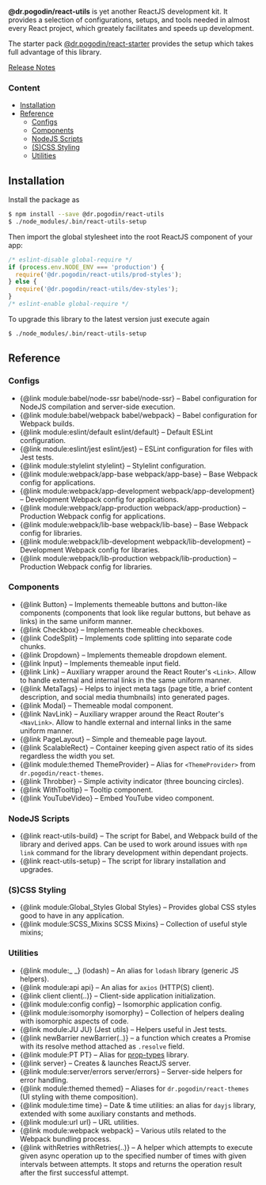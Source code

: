 **@dr.pogodin/react-utils** is yet another ReactJS development kit. It provides
a selection of configurations, setups, and tools needed in almost every React
project, which greately facilitates and speeds up development.

The starter pack
[@dr.pogodin/react-starter](https://github.com/birdofpreyru/react-starter)
provides the setup which takes full advantage of this library.

[Release Notes](https://github.com/birdofpreyru/react-utils/releases)

### Content
- [Installation](#installation)
- [Reference](#reference)
  - [Configs](#configs)
  - [Components](#components)
  - [NodeJS Scripts](#nodejs-scripts)
  - [(S)CSS Styling](#styling)
  - [Utilities](#utilities)

## <a name="installation"></a> Installation
Install the package as
```bash
$ npm install --save @dr.pogodin/react-utils
$ ./node_modules/.bin/react-utils-setup
```
Then import the global stylesheet into the root ReactJS component of your app:
```jsx
/* eslint-disable global-require */
if (process.env.NODE_ENV === 'production') {
  require('@dr.pogodin/react-utils/prod-styles');
} else {
  require('@dr.pogodin/react-utils/dev-styles');
}
/* eslint-enable global-require */
```

To upgrade this library to the latest version just execute again
```bash
$ ./node_modules/.bin/react-utils-setup
```

## <a name="reference"></a> Reference

### <a name="configs"></a> Configs
- {@link module:babel/node-ssr babel/node-ssr} &ndash; Babel configuration for
  NodeJS compilation and server-side execution.
- {@link module:babel/webpack babel/webpack} &ndash; Babel configuration for
  Webpack builds.
- {@link module:eslint/default eslint/default} &ndash; Default ESLint
  configuration.
- {@link module:eslint/jest eslint/jest} &ndash; ESLint configuration for
  files with Jest tests.
- {@link module:stylelint stylelint} &ndash; Stylelint configuration.
- {@link module:webpack/app-base webpack/app-base} &ndash; Base Webpack config
  for applications.
- {@link module:webpack/app-development webpack/app-development} &ndash;
  Development Webpack config for applications.
- {@link module:webpack/app-production webpack/app-production} &ndash;
  Production Webpack config for applications.
- {@link module:webpack/lib-base webpack/lib-base} &ndash; Base Webpack config
  for libraries.
- {@link module:webpack/lib-development webpack/lib-development} &ndash;
  Development Webpack config for libraries.
- {@link module:webpack/lib-production webpack/lib-production} &ndash;
  Production Webpack config for libraries.

### <a name="components"></a> Components
- {@link Button} &ndash; Implements themeable buttons and button-like components
  (components that look like regular buttons, but behave as links) in the same
  uniform manner.
- {@link Checkbox} &ndash; Implements themeable checkboxes.
- {@link CodeSplit} &ndash; Implements code splitting into separate code chunks.
- {@link Dropdown} &ndash; Implements themeable dropdown element.
- {@link Input} &ndash; Implements themeable input field.
- {@link Link} &ndash; Auxiliary wrapper around the React Router's `<Link>`.
  Allow to handle external and internal links in the same uniform manner.
- {@link MetaTags} &ndash; Helps to inject meta tags (page title, a brief
  content description, and social media thumbnails) into generated pages.
- {@link Modal} &ndash; Themeable modal component.
- {@link NavLink} &ndash; Auxiliary wrapper around the React Router's
  `<NavLink>`. Allow to handle external and internal links in the same uniform
  manner.
- {@link PageLayout} &ndash; Simple and themeable page layout.
- {@link ScalableRect} &ndash; Container keeping given aspect ratio of its sides
  regardless the width you set.
- {@link module:themed ThemeProvider} &ndash; Alias for `<ThemeProvider>`
  from `dr.pogodin/react-themes`.
- {@link Throbber} &ndash; Simple activity indicator (three bouncing circles).
- {@link WithTooltip} &ndash; Tooltip component.
- {@link YouTubeVideo} &ndash; Embed YouTube video component.

### <a name="nodejs-scripts"></a> NodeJS Scripts
- {@link react-utils-build} &ndash; The script for Babel, and Webpack build of
  the library and derived apps. Can be used to work around issues with
  `npm link` command for the library development within dependant projects.
- {@link react-utils-setup} &ndash; The script for library installation and
  upgrades.

### <a name="styling"></a> (S)CSS Styling
- {@link module:Global_Styles Global Styles} &ndash; Provides global CSS styles
  good to have in any application.
- {@link module:SCSS_Mixins SCSS Mixins} &ndash; Collection of useful style mixins;

### <a name="utilities"></a> Utilities
- {@link module:_ _} (lodash) &ndash; An alias for `lodash` library (generic JS
  helpers).
- {@link module:api api} &ndash; An alias for `axios` (HTTP(S) client).
- {@link client client(..)} &ndash; Client-side application initialization.
- {@link module:config config} &ndash; Isomorphic application config.
- {@link module:isomorphy isomorphy} &ndash; Collection of helpers dealing with
  isomorphic aspects of code.
- {@link module:JU JU} (Jest utils) &ndash; Helpers useful in Jest tests.
- {@link newBarrier newBarrier(..)} &ndash; a function which creates
  a Promise with its resolve method attached as `.resolve` field.
- {@link module:PT PT} &ndash; Alias for
  [prop-types](https://www.npmjs.com/package/prop-types) library.
- {@link server} &ndash; Creates & launches ReactJS server.
- {@link module:server/errors server/errors} &ndash; Server-side helpers
  for error handling.
- {@link module:themed themed} &ndash; Aliases for `dr.pogodin/react-themes`
  (UI styling with theme composition).
- {@link module:time time} &ndash; Date & time utilities: an alias for `dayjs`
  library, extended with some auxiliary constants and methods.
- {@link module:url url} &ndash; URL utilities.
- {@link module:webpack webpack} &ndash; Various utils related to
  the Webpack bundling process.
- {@link withRetries withRetries(..)} &ndash; A helper which attempts
  to execute given async operation up to the specified number of times with
  given intervals between attempts. It stops and returns the operation result
  after the first successful attempt.

